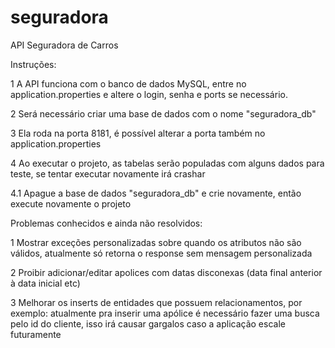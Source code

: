 # seguradora
API Seguradora de Carros

Instruções: 

1 A API funciona com o banco de dados MySQL, entre no application.properties e altere o login, senha e ports se necessário. 

2 Será necessário criar uma base de dados com o nome "seguradora_db"

3 Ela roda na porta 8181, é possível alterar a porta também no application.properties

4 Ao executar o projeto, as tabelas serão populadas com alguns dados para teste, se tentar executar novamente irá crashar

4.1 Apague a base de dados "seguradora_db" e crie novamente, então execute novamente o projeto

Problemas conhecidos e ainda não resolvidos:

1 Mostrar exceções personalizadas sobre quando os atributos não são válidos, atualmente só retorna o response sem mensagem personalizada

2 Proibir adicionar/editar apolices com datas disconexas (data final anterior à data inicial etc)

3 Melhorar os inserts de entidades que possuem relacionamentos, por exemplo: atualmente pra inserir uma apólice é necessário fazer uma busca pelo id do cliente,
isso irá causar gargalos caso a aplicação escale futuramente
